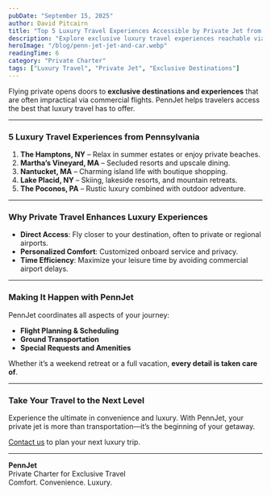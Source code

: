 ```yaml
---
pubDate: "September 15, 2025"
author: David Pitcairn
title: "Top 5 Luxury Travel Experiences Accessible by Private Jet from Pennsylvania"
description: "Explore exclusive luxury travel experiences reachable via private jet from Pennsylvania. PennJet makes these destinations accessible with comfort, convenience, and style."
heroImage: "/blog/penn-jet-jet-and-car.webp"
readingTime: 6
category: "Private Charter"
tags: ["Luxury Travel", "Private Jet", "Exclusive Destinations"]
---
```


Flying private opens doors to **exclusive destinations and experiences** that are often impractical via commercial flights. PennJet helps travelers access the best that luxury travel has to offer.

---

### 5 Luxury Travel Experiences from Pennsylvania

1. **The Hamptons, NY** – Relax in summer estates or enjoy private beaches.
2. **Martha’s Vineyard, MA** – Secluded resorts and upscale dining.
3. **Nantucket, MA** – Charming island life with boutique shopping.
4. **Lake Placid, NY** – Skiing, lakeside resorts, and mountain retreats.
5. **The Poconos, PA** – Rustic luxury combined with outdoor adventure.

---

### Why Private Travel Enhances Luxury Experiences

- **Direct Access**: Fly closer to your destination, often to private or regional airports.
- **Personalized Comfort**: Customized onboard service and privacy.
- **Time Efficiency**: Maximize your leisure time by avoiding commercial airport delays.

---

### Making It Happen with PennJet

PennJet coordinates all aspects of your journey:

- **Flight Planning & Scheduling**
- **Ground Transportation**
- **Special Requests and Amenities**

Whether it’s a weekend retreat or a full vacation, **every detail is taken care of**.

---

### Take Your Travel to the Next Level

Experience the ultimate in convenience and luxury. With PennJet, your private jet is more than transportation—it’s the beginning of your getaway.

[Contact us](/#contact-us) to plan your next luxury trip.

---

**PennJet**  
Private Charter for Exclusive Travel  
Comfort. Convenience. Luxury.
